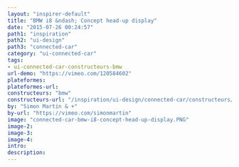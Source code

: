 ```yaml
---
layout: "inspirer-default"
title: "BMW i8 &ndash; Concept head-up display"
date: "2015-07-26 00:24:57"
path1: "inspiration"
path2: "ui-design"
path3: "connected-car"
category: "ui-connected-car"
tags:
- ui-connected-car-constructeurs-bmw
url-demo: "https://vimeo.com/120584602"
plateformes:
plateformes-url:
constructeurs: "bmw"
constructeurs-url: "/inspiration/ui-design/connected-car/constructeurs/bmw/"
by: "Simon Martin & +"
by-url: "https://vimeo.com/simonmartin"
image: "connected-car-bmw-i8-concept-head-up-display.PNG"
image-2:
image-3:
image-4:
intro:
description:
---
```

